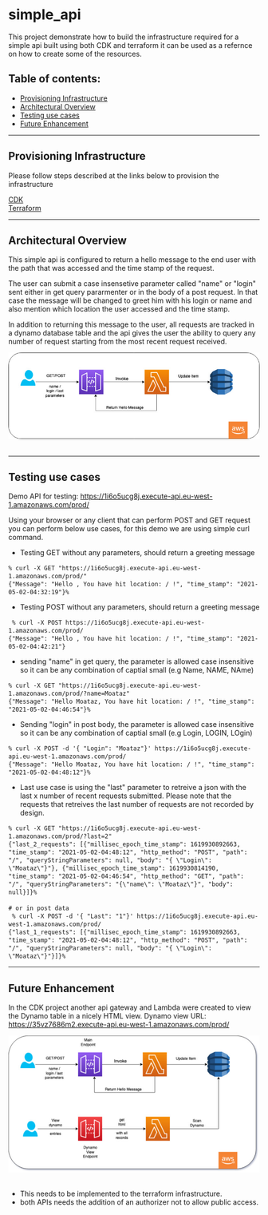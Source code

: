 # simple_api

This project demonstrate how to build the infrastructure required for a simple api built using both CDK and terraform it can be used as a refernce on how to create some of the resources.

## Table of contents:
- [Provisioning Infrastructure](#Provisioning-Infrastructure)
- [Architectural Overview](#Architectural-Overview)
- [Testing use cases](#Testing-use-cases)
- [Future Enhancement](#Future-Enhancement)

---
## Provisioning Infrastructure

Please follow steps described at the links below to provision the infrastructure

[CDK](./cdk_api_python/README.md)<br/>
[Terraform](./terraform_api/README.md)


---
## Architectural Overview

This simple api is configured to return a hello message to the end user with the path that was accessed and the time stamp of the request.

The user can submit a case insensetive parameter called "name" or "login" sent either in get query pararmenter or in the body of a post request. In that case the message will be changed to greet him with his login or name and also mention which location the user accessed and the time stamp.

In addition to returning this message to the user, all requests are tracked in a dynamo database table and the api gives the user the ability to query any number of request starting from the most recent request received.


![Solution Architecture](./images/simple_api.jpg)<br/><br/>

---
## Testing use cases

Demo API for testing: https://1i6o5ucg8j.execute-api.eu-west-1.amazonaws.com/prod/ 

Using your browser or any client that can perform POST and GET request you can perform below use cases, for this demo we are using simple curl command.


* Testing GET without any parameters, should return a greeting message

```
% curl -X GET "https://1i6o5ucg8j.execute-api.eu-west-1.amazonaws.com/prod/"             
{"Message": "Hello , You have hit location: / !", "time_stamp": "2021-05-02-04:32:19"}% 
```

* Testing POST  without any parameters, should return a greeting message

```
 % curl -X POST https://1i6o5ucg8j.execute-api.eu-west-1.amazonaws.com/prod/
{"Message": "Hello , You have hit location: / !", "time_stamp": "2021-05-02-04:42:21"}
```

* sending "name" in get query, the parameter is allowed case insensitive so it can be any combination of captial small (e.g Name, NAME, NAme)
```
% curl -X GET "https://1i6o5ucg8j.execute-api.eu-west-1.amazonaws.com/prod/?name=Moataz"
{"Message": "Hello Moataz, You have hit location: / !", "time_stamp": "2021-05-02-04:46:54"}% 
```

* Sending "login" in post body, the parameter is allowed case insensitive so it can be any combination of captial small (e.g Login, LOGIN, LOgin)

```
% curl -X POST -d '{ "Login": "Moataz"}' https://1i6o5ucg8j.execute-api.eu-west-1.amazonaws.com/prod/
{"Message": "Hello Moataz, You have hit location: / !", "time_stamp": "2021-05-02-04:48:12"}% 
```

* Last use case is using the "last" parameter to retreive a json with the last x number of recent requests submitted. Please note that the requests that retreives the last number of requests are not recorded by design.

```
% curl -X GET "https://1i6o5ucg8j.execute-api.eu-west-1.amazonaws.com/prod/?last=2"     
{"last_2_requests": [{"millisec_epoch_time_stamp": 1619930892663, "time_stamp": "2021-05-02-04:48:12", "http_method": "POST", "path": "/", "queryStringParameters": null, "body": "{ \"Login\": \"Moataz\"}"}, {"millisec_epoch_time_stamp": 1619930814190, "time_stamp": "2021-05-02-04:46:54", "http_method": "GET", "path": "/", "queryStringParameters": "{\"name\": \"Moataz\"}", "body": null}]}% 

# or in post data
 % curl -X POST -d '{ "Last": "1"}' https://1i6o5ucg8j.execute-api.eu-west-1.amazonaws.com/prod/
{"last_1_requests": [{"millisec_epoch_time_stamp": 1619930892663, "time_stamp": "2021-05-02-04:48:12", "http_method": "POST", "path": "/", "queryStringParameters": null, "body": "{ \"Login\": \"Moataz\"}"}]}%  
```


---
## Future Enhancement

In the CDK project another api gateway and Lambda were created to view the Dynamo table in a nicely HTML view. Dynamo view URL: https://35vz7686m2.execute-api.eu-west-1.amazonaws.com/prod/

![Enhanced Architecture](./images/dynamo_viewer.jpg)<br/><br/>

* This needs to be implemented to the terraform infrastructure.
* both APIs needs the addition of an authorizer not to allow public access. 




